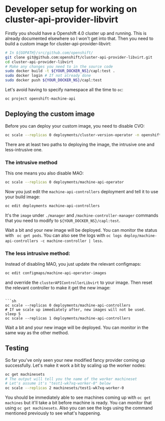 # Developer setup for working on cluster-api-provider-libvirt

Firstly you should have a Openshift 4.0 cluster up and running. This is already documented elsewhere so I won't get
into that. Then you need to build a custom image for cluster-api-provider-libvirt:

```sh
# In ${GOPATH}/src/github.com/openshift/
git clone git@github.com:openshift/cluster-api-provider-libvirt.git
cd cluster-api-provider-libvirt
# Make any changes you need to in the source code
sudo docker build -t ${YOUR_DOCKER_NS}/capl:test .
sudo docker login # If not already done
sudo docker push ${YOUR_DOCKER_NS}/capl:test
```

Let's avoid having to specify namespace all the time to `oc`:

```sh
oc project openshift-machine-api
```

## Deploying the custom image

Before you can deploy your custom image, you need to disable CVO:

```sh
oc scale --replicas 0 deployments/cluster-version-operator -n openshift-cluster-version
```

There are at least two paths to deploying the image, the intrusive one and less-intrusive one.

### The intrusive method

This one means you also disable MAO:

```sh
oc scale --replicas 0 deployments/machine-api-operator
```

Now you just edit the `machine-api-controllers` deployment and tell it to use your build image:

```sh
oc edit deployments machine-api-controllers
```

It's the `image` under `./manager` and `/machine-controller-manager` commands that you need to modify to
`${YOUR_DOCKER_NS}/capl:test`.

Wait a bit and your new image will be deployed. You can monitor the status with ` oc get pods`. You can also see the
logs with `oc logs deploy/machine-api-controllers -c machine-controller | less`.


### The less intrusive method:

Instead of disabling MAO, you just update the relevant configmaps:

```sh
oc edit configmaps/machine-api-operator-images
```

and override the `clusterAPIControllerLibvirt` to your image. Then reset the relevant controller to make it get the new
image:

```

```sh
oc scale --replicas 0 deployments/machine-api-controllers
# If we scale up immediately after, new images will not be used.
sleep 5
oc scale --replicas 1 deployments/machine-api-controllers
```

Wait a bit and your new image will be deployed. You can monitor in the same way as the other method.

## Testing

So far you've only seen your new modified fancy provider coming up successfully. Let's make it work a bit by scaling up
the worker nodes:

```sh
oc get machinesets
# The output will tell you the name of the worker machineset
# Let's assume it's "test1-wk7xq-worker-0" below
oc scale --replicas 2 machinesets/test1-wk7xq-worker-0
```

You should be immediately able to see machines coming up with `oc get machines` but it'll take a bit before machine is
ready. You can monitor that using `oc get machinesets`. Also you can see the logs using the command mentioned
previously to see what's happening.
